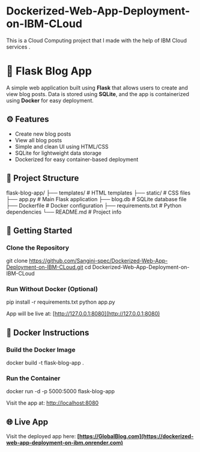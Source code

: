 # Dockerized-Web-App-Deployment-on-IBM-CLoud
This is a Cloud Computing project that I made with the help of IBM Cloud services .


# 📝 Flask Blog App

A simple web application built using **Flask** that allows users to create and view blog posts. Data is stored using **SQLite**, and the app is containerized using **Docker** for easy deployment.

## ⚙️ Features

- Create new blog posts  
- View all blog posts  
- Simple and clean UI using HTML/CSS  
- SQLite for lightweight data storage  
- Dockerized for easy container-based deployment  

## 📁 Project Structure



flask-blog-app/
├── templates/           # HTML templates
├── static/              # CSS files
├── app.py               # Main Flask application
├── blog.db              # SQLite database file
├── Dockerfile           # Docker configuration
├── requirements.txt     # Python dependencies
└── README.md            # Project info



## 🚀 Getting Started

### Clone the Repository


git clone https://github.com/Sangini-spec/Dockerized-Web-App-Deployment-on-IBM-CLoud.git
cd Dockerized-Web-App-Deployment-on-IBM-CLoud


### Run Without Docker (Optional)


pip install -r requirements.txt
python app.py


App will be live at: [http://127.0.0.1:8080](http://127.0.0.1:8080)

## 🐳 Docker Instructions

### Build the Docker Image


docker build -t flask-blog-app .


### Run the Container


docker run -d -p 5000:5000 flask-blog-app


Visit the app at: [http://localhost:8080](http://localhost:8080)

## 🌐 Live App

Visit the deployed app here:
**[https://GlobalBlog.com](https://dockerized-web-app-deployment-on-ibm.onrender.com)**




